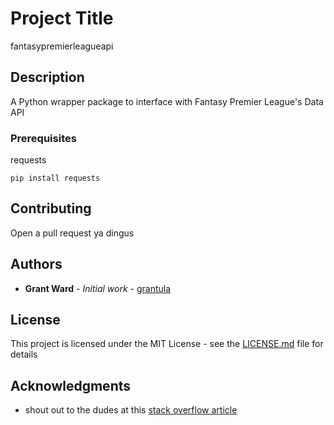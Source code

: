 
# Project Title

fantasypremierleagueapi

## Description

A Python wrapper package to interface with Fantasy Premier League's Data API

### Prerequisites

requests

```
pip install requests
```

## Contributing

Open a pull request ya dingus

## Authors

* **Grant Ward** - *Initial work* - [grantula](https://github.com/grantula)

## License

This project is licensed under the MIT License - see the [LICENSE.md](LICENSE.md) file for details

## Acknowledgments

* shout out to the dudes at this [stack overflow article](https://stackoverflow.com/questions/38663726/fantasy-premier-league-api)
